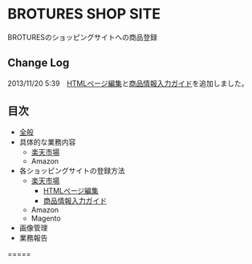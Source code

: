 # BROTURES SHOP SITE
BROTURESのショッピングサイトへの商品登録

## Change Log
2013/11/20 5:39　[HTMLページ編集](https://github.com/brotures/RAKUTEN/blob/master/HTML.md)と[商品情報入力ガイド](https://github.com/brotures/RAKUTEN/wiki/%E5%95%86%E5%93%81%E6%83%85%E5%A0%B1%E5%85%A5%E5%8A%9B%E3%82%AC%E3%82%A4%E3%83%89)を追加しました。

## 目次

* [全般](https://github.com/brotures/RAKUTEN/wiki/CROWDWORKS)
* 具体的な業務内容
	* [楽天市場](https://github.com/brotures/RAKUTEN/wiki/%E6%A5%AD%E5%8B%99%E5%86%85%E5%AE%B9%E3%80%80%E6%A5%BD%E5%A4%A9%E5%B8%82%E5%A0%B4)
	* Amazon
* 各ショッピングサイトの登録方法
	* [楽天市場](https://github.com/brotures/RAKUTEN/wiki/%E7%99%BB%E9%8C%B2%E6%96%B9%E6%B3%95---%E6%A5%BD%E5%A4%A9%E5%B8%82%E5%A0%B4)
		* [HTMLページ編集](https://github.com/brotures/RAKUTEN/blob/master/HTML.md)
		* [商品情報入力ガイド](https://github.com/brotures/RAKUTEN/wiki/%E5%95%86%E5%93%81%E6%83%85%E5%A0%B1%E5%85%A5%E5%8A%9B%E3%82%AC%E3%82%A4%E3%83%89)
	* Amazon
	* Magento
* 画像管理
* 業務報告

=====
